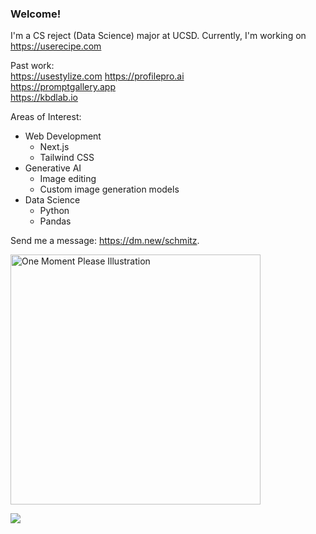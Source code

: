 ### Welcome!

I'm a CS reject (Data Science) major at UCSD. Currently, I'm working on https://userecipe.com

Past work:  
https://usestylize.com
https://profilepro.ai  
https://promptgallery.app  
https://kbdlab.io

Areas of Interest:
* Web Development
  - Next.js
  - Tailwind CSS
* Generative AI
  - Image editing
  - Custom image generation models
* Data Science
  - Python
  - Pandas
 
Send me a message: https://dm.new/schmitz.


<img src= "https://i.ibb.co/Fg69BmD/one-moment-please-by-khotsodube-deaqehe.gif" alt= "One Moment Please Illustration" width = "400" >

![](https://komarev.com/ghpvc/?username=SchmitzAndrew)
